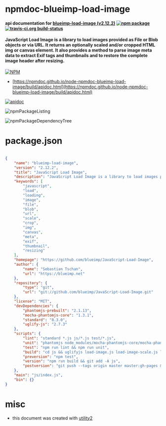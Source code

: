 # npmdoc-blueimp-load-image

#### api documentation for  [blueimp-load-image (v2.12.2)](https://github.com/blueimp/JavaScript-Load-Image)  [![npm package](https://img.shields.io/npm/v/npmdoc-blueimp-load-image.svg?style=flat-square)](https://www.npmjs.org/package/npmdoc-blueimp-load-image) [![travis-ci.org build-status](https://api.travis-ci.org/npmdoc/node-npmdoc-blueimp-load-image.svg)](https://travis-ci.org/npmdoc/node-npmdoc-blueimp-load-image)

#### JavaScript Load Image is a library to load images provided as File or Blob objects or via URL. It returns an optionally scaled and/or cropped HTML img or canvas element. It also provides a method to parse image meta data to extract Exif tags and thumbnails and to restore the complete image header after resizing.

[![NPM](https://nodei.co/npm/blueimp-load-image.png?downloads=true&downloadRank=true&stars=true)](https://www.npmjs.com/package/blueimp-load-image)

- [https://npmdoc.github.io/node-npmdoc-blueimp-load-image/build/apidoc.html](https://npmdoc.github.io/node-npmdoc-blueimp-load-image/build/apidoc.html)

[![apidoc](https://npmdoc.github.io/node-npmdoc-blueimp-load-image/build/screenCapture.buildCi.browser.%252Ftmp%252Fbuild%252Fapidoc.html.png)](https://npmdoc.github.io/node-npmdoc-blueimp-load-image/build/apidoc.html)

![npmPackageListing](https://npmdoc.github.io/node-npmdoc-blueimp-load-image/build/screenCapture.npmPackageListing.svg)

![npmPackageDependencyTree](https://npmdoc.github.io/node-npmdoc-blueimp-load-image/build/screenCapture.npmPackageDependencyTree.svg)



# package.json

```json

{
    "name": "blueimp-load-image",
    "version": "2.12.2",
    "title": "JavaScript Load Image",
    "description": "JavaScript Load Image is a library to load images provided as File or Blob objects or via URL. It returns an optionally scaled and/or cropped HTML img or canvas element. It also provides a method to parse image meta data to extract Exif tags and thumbnails and to restore the complete image header after resizing.",
    "keywords": [
        "javascript",
        "load",
        "loading",
        "image",
        "file",
        "blob",
        "url",
        "scale",
        "crop",
        "img",
        "canvas",
        "meta",
        "exif",
        "thumbnail",
        "resizing"
    ],
    "homepage": "https://github.com/blueimp/JavaScript-Load-Image",
    "author": {
        "name": "Sebastian Tschan",
        "url": "https://blueimp.net"
    },
    "repository": {
        "type": "git",
        "url": "git://github.com/blueimp/JavaScript-Load-Image.git"
    },
    "license": "MIT",
    "devDependencies": {
        "phantomjs-prebuilt": "2.1.13",
        "mocha-phantomjs-core": "1.3.1",
        "standard": "8.3.0",
        "uglify-js": "2.7.3"
    },
    "scripts": {
        "lint": "standard *.js js/*.js test/*.js",
        "unit": "phantomjs node_modules/mocha-phantomjs-core/mocha-phantomjs-core.js test/index.html",
        "test": "npm run lint && npm run unit",
        "build": "cd js && uglifyjs load-image.js load-image-scale.js load-image-meta.js load-image-fetch.js load-image-exif.js load-image-exif-map.js load-image-orientation.js -c -m -o load-image.all.min.js --source-map load-image.all.min.js.map",
        "preversion": "npm test",
        "version": "npm run build && git add -A js",
        "postversion": "git push --tags origin master master:gh-pages && npm publish"
    },
    "main": "js/index.js",
    "bin": {}
}
```



# misc
- this document was created with [utility2](https://github.com/kaizhu256/node-utility2)
